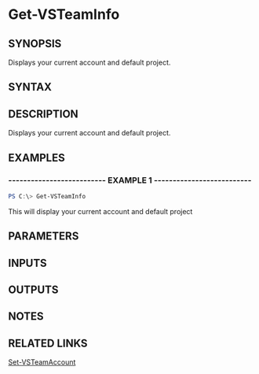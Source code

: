 


# Get-VSTeamInfo

## SYNOPSIS

Displays your current account and default project.

## SYNTAX

## DESCRIPTION

Displays your current account and default project.

## EXAMPLES

### -------------------------- EXAMPLE 1 --------------------------

```PowerShell
PS C:\> Get-VSTeamInfo
```

This will display your current account and default project

## PARAMETERS

## INPUTS

## OUTPUTS

## NOTES

## RELATED LINKS

[Set-VSTeamAccount](Set-VSTeamAccount.md)

